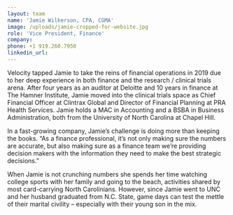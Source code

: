 ```yaml
---
layout: team
name: 'Jamie Wilkerson, CPA, CGMA'
image: /uploads/jamie-cropped-for-website.jpg
role: 'Vice President, Finance'
company:
phone: +1 919.260.7950
linkedin_url:
---
```


Velocity tapped Jamie to take the reins of financial operations in 2019 due to her deep experience in both finance and the research / clinical trials arena. After four years as an auditor at Deloitte and 10 years in finance at The Hamner Institute, Jamie moved into the clinical trials space as Chief Financial Officer at Clintrax Global and Director of Financial Planning at PRA Health Services. Jamie holds a MAC in Accounting and a BSBA in Business Administration, both from the University of North Carolina at Chapel Hill.

In a fast-growing company, Jamie’s challenge is doing more than keeping the books. “As a finance professional, it’s not only making sure the numbers are accurate, but also making sure as a finance team we’re providing decision makers with the information they need to make the best strategic decisions.”

When Jamie is not crunching numbers she spends her time watching college sports with her family and going to the beach, activities shared by most card-carrying North Carolinians. However, since Jamie went to UNC and her husband graduated from N.C. State, game days can test the mettle of their marital civility – especially with their young son in the mix.
